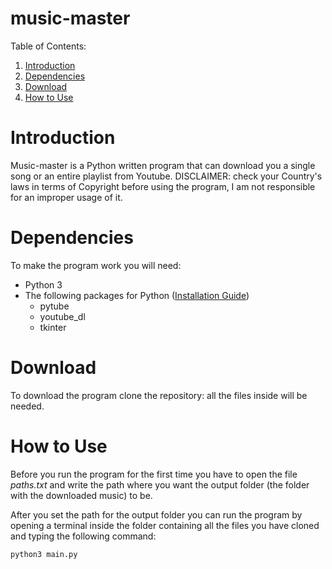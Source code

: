 # music-master
Table of Contents:
<!--ts-->
1. [Introduction](#introduction)
2. [Dependencies](#dependencies)
3. [Download](#download)
4. [How to Use](#how-to-use)
<!--te-->

# Introduction
Music-master is a Python written program that can download you a single song or an entire playlist from Youtube.
DISCLAIMER: check your Country's laws in terms of Copyright before using the program, I am not responsible for an improper usage of it.

# Dependencies
To make the program work you will need:
* Python 3
* The following packages for Python ([Installation Guide](https://gist.github.com/sethlans01/127b9d5e722123aca615b7fb7befe33a))
  * pytube
  * youtube_dl
  * tkinter

# Download 
To download the program clone the repository: all the files inside will be needed.

# How to Use
Before you run the program for the first time you have to open the file _paths.txt_ and write the path where you want the output folder (the folder with the downloaded music) to be.

After you set the path for the output folder you can run the program by opening a terminal inside the folder containing all the files you have cloned and typing the following command:
```
python3 main.py
```
